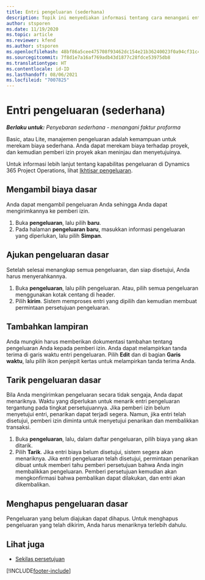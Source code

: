 ```yaml
---
title: Entri pengeluaran (sederhana)
description: Topik ini menyediakan informasi tentang cara menangani entri pengeluaran di penyebaran sederhana.
author: stsporen
ms.date: 11/19/2020
ms.topic: article
ms.reviewer: kfend
ms.author: stsporen
ms.openlocfilehash: 48bf86a5cee475708f93462dc154e21b36240023f0a94cf31c49e9a096951736
ms.sourcegitcommit: 7f8d1e7a16af769adb43d1877c28fdce53975db8
ms.translationtype: HT
ms.contentlocale: id-ID
ms.lasthandoff: 08/06/2021
ms.locfileid: "7007825"
---
```

# <a name="expense-entry-lite"></a>Entri pengeluaran (sederhana)

_**Berlaku untuk:** Penyebaran sederhana - menangani faktur proforma_

Basic, atau Lite, manajemen pengeluaran adalah kemampuan untuk merekam biaya sederhana. Anda dapat merekam biaya terhadap proyek, dan kemudian pemberi izin proyek akan meninjau dan menyetujuinya.

Untuk informasi lebih lanjut tentang kapabilitas pengeluaran di Dynamics 365 Project Operations, lihat [Ikhtisar pengeluaran](expense-overview.md).

## <a name="capture-a-basic-expense"></a>Mengambil biaya dasar

Anda dapat mengambil pengeluaran Anda sehingga Anda dapat mengirimkannya ke pemberi izin.

1. Buka **pengeluaran**, lalu pilih **baru**.
2. Pada halaman **pengeluaran baru**, masukkan informasi pengeluaran yang diperlukan, lalu pilih **Simpan**.

## <a name="submit-a-basic-expense"></a>Ajukan pengeluaran dasar

Setelah selesai menangkap semua pengeluaran, dan siap disetujui, Anda harus menyerahkannya.

1. Buka **pengeluaran**, lalu pilih pengeluaran. Atau, pilih semua pengeluaran menggunakan kotak centang di header.
2. Pilih **kirim**. Sistem memproses entri yang dipilih dan kemudian membuat permintaan persetujuan pengeluaran.

## <a name="add-an-attachment"></a>Tambahkan lampiran

Anda mungkin harus memberikan dokumentasi tambahan tentang pengeluaran Anda kepada pemberi izin. Anda dapat melampirkan tanda terima di garis waktu entri pengeluaran. Pilih **Edit** dan di bagian **Garis waktu**, lalu pilih ikon penjepit kertas untuk melampirkan tanda terima Anda.

## <a name="recall-a-basic-expense"></a>Tarik pengeluaran dasar

Bila Anda mengirimkan pengeluaran secara tidak sengaja, Anda dapat menariknya. Waktu yang diperlukan untuk menarik entri pengeluaran tergantung pada tingkat persetujuannya.  Jika pemberi izin belum menyetujui entri, penarikan dapat terjadi segera. Namun, jika entri telah disetujui, pemberi izin diminta untuk menyetujui penarikan dan membalikkan transaksi.

1. Buka **pengeluaran**, lalu, dalam daftar pengeluaran, pilih biaya yang akan ditarik.
2. Pilih **Tarik**. Jika entri biaya belum disetujui, sistem segera akan menariknya. Jika entri pengeluaran telah disetujui, permintaan penarikan dibuat untuk memberi tahu pemberi persetujuan bahwa Anda ingin membalikkan pengeluaran. Pemberi persetujuan kemudian akan mengkonfirmasi bahwa pembalikan dapat dilakukan, dan entri akan dikembalikan.

## <a name="delete-a-basic-expense"></a>Menghapus pengeluaran dasar

Pengeluaran yang belum diajukan dapat dihapus. Untuk menghapus pengeluaran yang telah dikirim, Anda harus menariknya terlebih dahulu.

## <a name="see-also"></a>Lihat juga

- [Sekilas persetujuan](../approvals/approvals-overview.md)


[!INCLUDE[footer-include](../includes/footer-banner.md)]